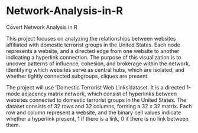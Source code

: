 # Network-Analysis-in-R
Covert Network Analysis in R

This project focuses on analyzing the relationships between websites affiliated with domestic terrorist groups in the United States.
Each node represents a website, and a directed edge from one website to another indicating a hyperlink connection. 
The purpose of this visualization is to uncover patterns of influence, cohesion, and brokerage within the network, identifying which websites serve as central hubs,
which are isolated, and whether tightly connected subgroups, cliques are present.

The project will use ’Domestic Terrorist Web Links’dataset. It is a directed 1-mode adjacency matrix network, which consist of hyperlinks between
websites connected to domestic terrorist groups in the United States. The dataset consists of 32 rows and 32 columns, forming a 32 x 32 matrix.
Each row and column represent a website, and the binary cell values indicate whether a hyperlink present, 1 if there is a link, 0 if there is no link
between them.
